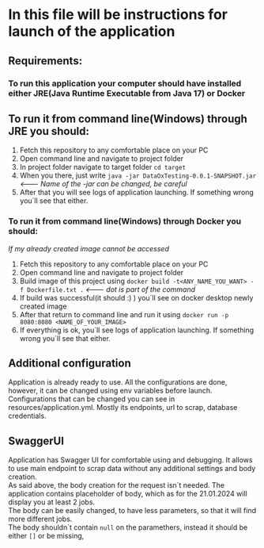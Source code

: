 # In this file will be instructions for launch of the application
## Requirements:
### To run this application your computer should have installed either JRE(Java Runtime Executable from Java 17) or Docker
## To run it from command line(Windows) through JRE you should:
1. Fetch this repository to any comfortable place on your PC
2. Open command line and navigate to project folder
3. In project folder navigate to target folder ```cd target```
4. When you there, just write ```java -jar DataOxTesting-0.0.1-SNAPSHOT.jar``` *<--- Name of the -jar can be changed, be careful*
5. After that you will see logs of application launching. If something wrong you\`ll see that either.
### To run it from command line(Windows) through Docker you should:
*If my already created image cannot be accessed*
1. Fetch this repository to any comfortable place on your PC
2. Open command line and navigate to project folder
3. Build image of this project using ```docker build -t<ANY_NAME_YOU_WANT> -f Dockerfile.txt .``` *<--- dot is part of the command*
4. If build was successful(it should :) ) you`ll see on docker desktop newly created image
5. After that return to command line and run it using ```docker run -p 8080:8080 <NAME_OF_YOUR_IMAGE>```
6. If everything is ok, you\`ll see logs of application launching. If something wrong you\`ll see that either.

## Additional configuration
Application is already ready to use. All the configurations are done, however, it can be changed using env variables before launch.
Configurations that can be changed you can see in resources/application.yml. Mostly its endpoints, url to scrap, database credentials.
## SwaggerUI
Application has Swagger UI for comfortable using and debugging. It allows to use main endpoint to scrap data without any additional settings and body creation.  
As said above, the body creation for the request isn\`t needed. The application contains placeholder of body, which as for the 21.01.2024 will display you at least 2 jobs.  
The body can be easily changed, to have less parameters, so that it will find more different jobs.  
The body shouldn\`t contain ```null``` on the paramethers, instead it should be either `[]` or be missing, 
